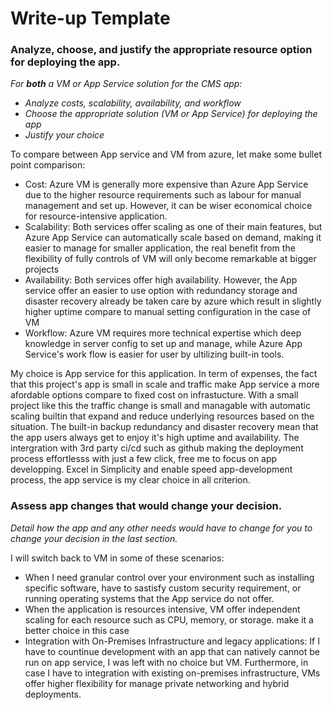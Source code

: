 # Write-up Template

### Analyze, choose, and justify the appropriate resource option for deploying the app.

*For **both** a VM or App Service solution for the CMS app:*
- *Analyze costs, scalability, availability, and workflow*
- *Choose the appropriate solution (VM or App Service) for deploying the app*
- *Justify your choice*

To compare between App service and VM from azure, let make some bullet point comparison:

- Cost: Azure VM is generally more expensive than Azure App Service due to the higher resource requirements such as labour for manual management and set up. However, it can be wiser economical choice for resource-intensive application.
- Scalability: Both services offer scaling as one of their main features, but Azure App Service can automatically scale based on demand, making it easier to manage for smaller application, the real benefit from the flexibility of fully controls of VM will only become remarkable at bigger projects
- Availability: Both services offer high availability. However, the App service offer an easier to use option with redundancy storage and disaster recovery already be taken care by azure which result in slightly higher uptime compare to manual setting configuration in the case of VM
- Workflow: Azure VM requires more technical expertise which deep knowledge in server config to set up and manage, while Azure App Service's work flow is easier for user by ultilizing built-in tools.

My choice is App service for this application. In term of expenses, the fact that this project's app is small in scale and traffic make App service a more afordable options compare to fixed cost on infrastucture. With a small project like this the traffic change is small and managable with automatic scaling builtin that expand and reduce underlying resources based on the situation. The built-in backup redundancy and disaster recovery mean that the app users always get to enjoy it's high uptime and availability. The intergration with 3rd party ci/cd such as github making the deployment process effortlesss with just a few click, free me to focus on app developping. Excel in Simplicity and enable speed app-development process, the app service is my clear choice in all criterion.
### Assess app changes that would change your decision.

*Detail how the app and any other needs would have to change for you to change your decision in the last section.* 

I will switch back to VM in some of these scenarios:

- When I need granular control over your environment such as installing specific software, have to sastisfy custom security requirement, or running operating systems that the App service do not offer.
- When the application is resources intensive, VM offer independent scaling for each resource such as CPU, memory, or storage. make it a better choice in this case
- Integration with On-Premises Infrastructure and legacy applications: If I have to countinue development with an app that can natively cannot be run on app service, I was left with no choice but VM. Furthermore, in case I have to integration with existing on-premises infrastructure, VMs offer higher flexibility for manage private networking and hybrid deployments.
